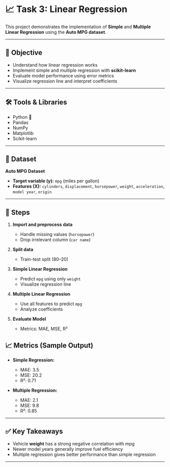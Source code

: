 # 📈 Task 3: Linear Regression

This project demonstrates the implementation of **Simple** and **Multiple Linear Regression** using the **Auto MPG dataset**.  

---

## 🎯 Objective
- Understand how linear regression works
- Implement simple and multiple regression with **scikit-learn**
- Evaluate model performance using error metrics
- Visualize regression line and interpret coefficients  

---

## 🛠️ Tools & Libraries
- Python 🐍  
- Pandas  
- NumPy  
- Matplotlib  
- Scikit-learn  

---

## 📂 Dataset
**Auto MPG Dataset**  
- **Target variable (y):** `mpg` (miles per gallon)  
- **Features (X):** `cylinders`, `displacement`, `horsepower`, `weight`, `acceleration`, `model year`, `origin`  

---

## 🚀 Steps
1. **Import and preprocess data**  
   - Handle missing values (`horsepower`)  
   - Drop irrelevant column (`car name`)  

2. **Split data**  
   - Train-test split (80–20)  

3. **Simple Linear Regression**  
   - Predict `mpg` using only `weight`  
   - Visualize regression line  

4. **Multiple Linear Regression**  
   - Use all features to predict `mpg`  
   - Analyze coefficients  

5. **Evaluate Model**  
   - Metrics: MAE, MSE, R²  


## 📈 Metrics (Sample Output)
- **Simple Regression:**  
  - MAE: 3.5  
  - MSE: 20.2  
  - R²: 0.71  

- **Multiple Regression:**  
  - MAE: 2.1  
  - MSE: 9.8  
  - R²: 0.85  

---

## ✅ Key Takeaways
- Vehicle **weight** has a strong negative correlation with mpg  
- Newer model years generally improve fuel efficiency  
- Multiple regression gives better performance than simple regression  

---
